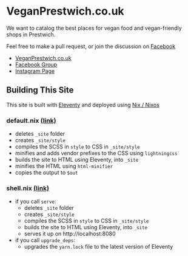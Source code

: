 # VeganPrestwich.co.uk

We want to catalog the best places for vegan food and vegan-friendly shops in Prestwich.

Feel free to make a pull request, or join the discussion on [Facebook](https://www.facebook.com/groups/veganprestwich/)

- [VeganPrestwich.co.uk](https://www.veganprestwich.co.uk)
- [Facebook Group](https://www.facebook.com/groups/veganprestwich/)
- [Instagram Page](https://www.instagram.com/veganprestwich/)

## Building This Site

This site is built with [Eleventy](https://www.11ty.dev) and deployed using [Nix / Nixos](https://nixos.org/)

### default.nix [(link)](https://git.chobble.com/chobble/vegan-prestwich/src/branch/master/default.nix)

- deletes `_site` folder
- creates `_site/style`
- compiles the SCSS in `style` to CSS in `_site/style`
- minifies and adds vendor prefixes to the CSS using `lightningcss`
- builds the site to HTML using Eleventy, into `_site`
- minifies the HTML using `html-minifier`
- copies the output to `$out`

### shell.nix [(link)](https://git.chobble.com/chobble/vegan-prestwich/src/branch/master/shell.nix)

- if you call `serve`:
  - deletes `_site` folder
  - creates `_site/style`
  - compiles the SCSS in `style` to CSS in `_site/style`
  - builds the site to HTML using Eleventy, into `_site`
  - serves it up on http://localhost:8080
- if you call `upgrade_deps`:
  - upgrades the `yarn.lock` file to the latest version of Eleventy
